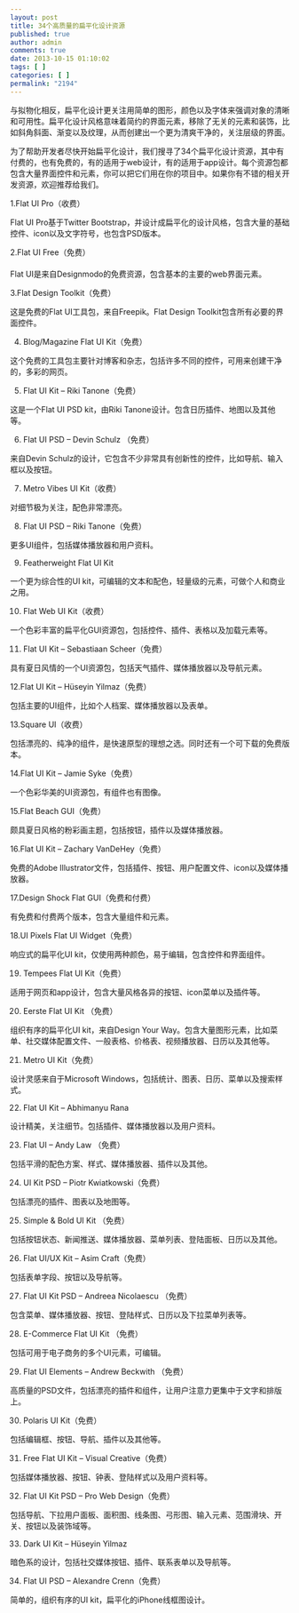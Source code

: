 ```yaml
---
layout: post
title: 34个高质量的扁平化设计资源
published: true
author: admin
comments: true
date: 2013-10-15 01:10:02
tags: [ ]
categories: [ ]
permalink: "2194"
---
```


  与拟物化相反，扁平化设计更关注用简单的图形，颜色以及字体来强调对象的清晰和可用性。扁平化设计风格意味着简约的界面元素，移除了无关的元素和装饰，比如斜角斜面、渐变以及纹理，从而创建出一个更为清爽干净的，关注层级的界面。






  为了帮助开发者尽快开始扁平化设计，我们搜寻了34个扁平化设计资源，其中有付费的，也有免费的，有的适用于web设计，有的适用于app设计。每个资源包都包含大量界面控件和元素，你可以把它们用在你的项目中。如果你有不错的相关开发资源，欢迎推荐给我们。






  1.Flat UI Pro（收费）



  Flat UI Pro基于Twitter Bootstrap，并设计成扁平化的设计风格，包含大量的基础控件、icon以及文字符号，也包含PSD版本。



  



  2.Flat UI Free（免费）



  Flat UI是来自Designmodo的免费资源，包含基本的主要的web界面元素。



  






  3.Flat Design Toolkit（免费）



  这是免费的Flat UI工具包，来自Freepik。Flat Design Toolkit包含所有必要的界面控件。



  






  4. Blog/Magazine Flat UI Kit（免费）



  这个免费的工具包主要针对博客和杂志，包括许多不同的控件，可用来创建干净的，多彩的网页。



  






  5. Flat UI Kit &#8211; Riki Tanone（免费）



  这是一个Flat UI PSD kit，由Riki Tanone设计。包含日历插件、地图以及其他等。



  






  6. Flat UI PSD &#8211; Devin Schulz （免费）



  来自Devin Schulz的设计，它包含不少非常具有创新性的控件，比如导航、输入框以及按钮。



  



  7. Metro Vibes UI Kit（收费）



  对细节极为关注，配色非常漂亮。



  






  8. Flat UI PSD &#8211; Riki Tanone（免费）



  更多UI组件，包括媒体播放器和用户资料。



  






  9. Featherweight Flat UI Kit 



  一个更为综合性的UI kit，可编辑的文本和配色，轻量级的元素，可做个人和商业之用。



  



  10. Flat Web UI Kit（收费）



  一个色彩丰富的扁平化GUI资源包，包括控件、插件、表格以及加载元素等。



  






  11. Flat UI Kit &#8211; Sebastiaan Scheer（免费）



  具有夏日风情的一个UI资源包，包括天气插件、媒体播放器以及导航元素。



  






  12.Flat UI Kit &#8211; Hüseyin Yilmaz（免费） 



  包括主要的UI组件，比如个人档案、媒体播放器以及表单。



  






  13.Square UI（收费） 



  包括漂亮的、纯净的组件，是快速原型的理想之选。同时还有一个可下载的免费版本。



  






  14.Flat UI Kit &#8211; Jamie Syke（免费）



  一个色彩华美的UI资源包，有组件也有图像。



  






  15.Flat Beach GUI（免费）



  颇具夏日风格的粉彩画主题，包括按钮，插件以及媒体播放器。



  






  16.Flat UI Kit &#8211; Zachary VanDeHey（免费）



  免费的Adobe Illustrator文件，包括插件、按钮、用户配置文件、icon以及媒体播放器。



  






  17.Design Shock Flat GUI（免费和付费）



  有免费和付费两个版本，包含大量组件和元素。



  



  18.UI Pixels Flat UI Widget（免费）



  响应式的扁平化UI kit，仅使用两种颜色，易于编辑，包含控件和界面组件。



  



  19. Tempees Flat UI Kit（免费）



  适用于网页和app设计，包含大量风格各异的按钮、icon菜单以及插件等。



  






  20. Eerste Flat UI Kit （免费）



  组织有序的扁平化UI kit，来自Design Your Way。包含大量图形元素，比如菜单、社交媒体配置文件、一般表格、价格表、视频播放器、日历以及其他等。



  



  21. Metro UI Kit（免费）



  设计灵感来自于Microsoft Windows，包括统计、图表、日历、菜单以及搜索样式。



  






  22. Flat UI Kit &#8211; Abhimanyu Rana



  设计精美，关注细节。包括插件、媒体播放器以及用户资料。



  






  23. Flat UI &#8211; Andy Law （免费）



  包括平滑的配色方案、样式、媒体播放器、插件以及其他。



  






  24. UI Kit PSD &#8211; Piotr Kwiatkowski（免费）



  包括漂亮的插件、图表以及地图等。



  






  25. Simple & Bold UI Kit （免费）



  包括按钮状态、新闻推送、媒体播放器、菜单列表、登陆面板、日历以及其他。



  






  26. Flat UI/UX Kit &#8211; Asim Craft（免费）



  包括表单字段、按钮以及导航等。



  






  27. Flat UI Kit PSD &#8211; Andreea Nicolaescu （免费）



  包含菜单、媒体播放器、按钮、登陆样式、日历以及下拉菜单列表等。



  






  28. E-Commerce Flat UI Kit （免费）



  包括可用于电子商务的多个UI元素，可编辑。



  






  29. Flat UI Elements &#8211; Andrew Beckwith （免费）



  高质量的PSD文件，包括漂亮的插件和组件，让用户注意力更集中于文字和排版上。



  



  30. Polaris UI Kit（免费）



  包括编辑框、按钮、导航、插件以及其他等。



  






  31. Free Flat UI Kit &#8211; Visual Creative（免费）



  包括媒体播放器、按钮、钟表、登陆样式以及用户资料等。



  



  32. Flat UI Kit PSD &#8211; Pro Web Design（免费）



  包括导航、下拉用户面板、面积图、线条图、弓形图、输入元素、范围滑块、开关、按钮以及装饰域等。



  



  33. Dark UI Kit &#8211; Hüseyin Yilmaz 



  暗色系的设计，包括社交媒体按钮、插件、联系表单以及导航等。



  



  34. Flat UI PSD &#8211; Alexandre Crenn（免费）



  简单的，组织有序的UI kit，扁平化的iPhone线框图设计。



  
